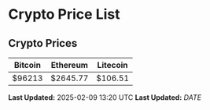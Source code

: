 # Crypto Price List

## Crypto Prices
| Bitcoin | Ethereum | Litecoin |
| ------- | -------- | -------- |
| $96213 | $2645.77 | $106.51 |
**Last Updated:** 2025-02-09 13:20 UTC
**Last Updated:** $DATE$
